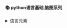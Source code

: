 #### 📚  python语言基础 脑图系列

<details>
<summary>语言元素</summary>

![](/doc/Mind%20maps/images/python之语言元素.png)

</details>

